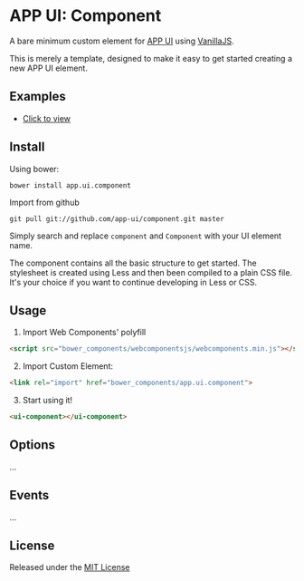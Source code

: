# APP UI: Component

A bare minimum custom element for [APP UI](http://github.com/app-ui) using [VanillaJS](http://vanilla-js.com/).

This is merely a template, designed to make it easy to get started creating a new APP UI element.


## Examples

* [Click to view](./examples/index.html)


## Install

Using bower:
```
bower install app.ui.component
```

Import from github
```
git pull git://github.com/app-ui/component.git master
```

Simply search and replace ```component``` and ```Component``` with your UI element name.

The component contains all the basic structure to get started. The stylesheet is created using Less and then been compiled to a plain CSS file. It's your choice if you want to continue developing in Less or CSS.



## Usage

1. Import Web Components' polyfill

```html
<script src="bower_components/webcomponentsjs/webcomponents.min.js"></script>
```

2. Import Custom Element:
```html
<link rel="import" href="bower_components/app.ui.component">
```

3. Start using it!

```html
<ui-component></ui-component>
```


## Options

...


## Events

...


## License

Released under the [MIT License](http://makesites.org/licenses/MIT)
